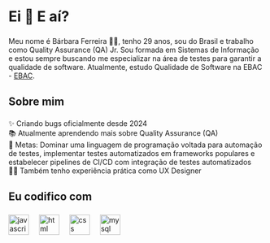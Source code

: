 <h1 align="left">Ei 👋 E aí?</h1>

###

<p align="left">Meu nome é Bárbara Ferreira 🏳️‍🌈, tenho 29 anos, sou do Brasil e trabalho como Quality Assurance (QA) Jr. Sou formada em Sistemas de Informação e estou sempre buscando me especializar na área de testes para garantir a qualidade de software. Atualmente, estudo Qualidade de Software na EBAC - <a href="https://ebaconline.com.br/about-us" target="_blank">EBAC</a>.</p>

###

<h2 align="left">Sobre mim</h2>

###

<p align="left">✨ Criando bugs oficialmente desde 2024<br>📚 Atualmente aprendendo mais sobre Quality Assurance (QA)<br>🎯 Metas: Dominar uma linguagem de programação voltada para automação de testes, implementar testes automatizados em frameworks populares e estabelecer pipelines de CI/CD com integração de testes automatizados<br>👩‍💻 Também tenho experiência prática como UX Designer</p>

###

<h2 align="left">Eu codifico com</h2>

###

<div align="left">
  <img src="https://cdn.jsdelivr.net/gh/devicons/devicon/icons/javascript/javascript-original.svg" height="40" alt="javascript logo"  />
  <img width="12" />
  <img src="https://cdn.jsdelivr.net/gh/devicons/devicon/icons/html5/html5-original.svg" height="40" alt="html logo"  />
  <img width="12" />
  <img src="https://cdn.jsdelivr.net/gh/devicons/devicon/icons/css3/css3-original.svg" height="40" alt="css logo"  />
  <img width="12" />
  <img src="https://cdn.jsdelivr.net/gh/devicons/devicon/icons/mysql/mysql-original.svg" height="40" alt="mysql logo"  />
</div>

###


